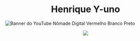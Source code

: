 <h1 align="center"> Henrique Y-uno </h1>

![Banner do YouTube Nômade Digital Vermelho Branco Preto](https://user-images.githubusercontent.com/122813496/230676145-cfd31e34-59b0-498b-a272-d195c4efc453.png)

<p align="center">
<img src="http://img.shields.io/static/v1?label=STATUS&message=EM%20DESENVOLVIMENTO&color=GREEN&style=for-the-badge"/>
</p>
